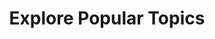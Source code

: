 ---
widget: tag_cloud
headless: true  # This file represents a page section.

# ... Put Your Section Options Here (title etc.) ...
# title: Keywords
weight: 5

title: Explore Popular Topics

content:
  # Choose the taxonomy from `config.yaml` to display (e.g. tags, categories)
  taxonomy: tags
  # Choose how many tags you would like to display (0 = all tags)
  count: 12
design:
  # Minimum and maximum font sizes (1.0 = 100%).
  font_size_min: 0.7
  font_size_max: 2.0
  # columns: "1"
---